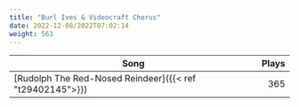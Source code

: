 ```yaml
---
title: "Burl Ives & Videocraft Chorus"
date: 2022-12-08/2022T07:02:14
weight: 563
---
```




 Song | Plays 
----- | -----:
[Rudolph The Red-Nosed Reindeer]({{< ref "t29402145">}}) | 365
